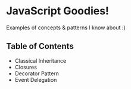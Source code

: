 # JavaScript Goodies!
Examples of concepts &amp; patterns I know about :)

## Table of Contents
* Classical Inheritance
* Closures
* Decorator Pattern
* Event Delegation
